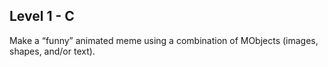 ## Level 1 - C

Make a “funny” animated meme using a combination of MObjects (images, shapes, and/or text).